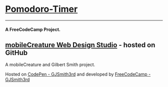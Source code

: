 # [Pomodoro-Timer](http://s.codepen.io/GJSmith3rd/debug/YyxKzQ)
--------------------------------
#### A FreeCodeCamp Project.

[mobileCreature Web Design Studio](http://mobilecreature.github.io/) - hosted on GitHub
--------------------------------
A mobileCreature and Gilbert Smith project.

Hosted on [CodePen - GJSmith3rd](http://codepen.io/GJSmith3rd) and developed by [FreeCodeCamp - GJSmith3rd](http://freecodecamp.com/gjsmith3rd)